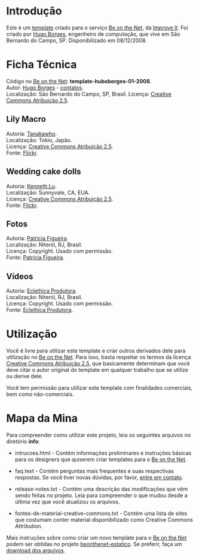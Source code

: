 # Introdução

Este é um [template][0] criado para o serviço [Be on the Net][], da [Improve It][]. Foi criado por [Hugo Borges][1], engenheiro de computação, que vive em São Bernardo do Campo, SP. Disponibilizado em 08/12/2008.

# Ficha Técnica

Código no [Be on the Net][]: **template-huboborges-01-2008**.  
Autor: [Hugo Borges][1] - [contatos][2].  
Localização: São Bernardo do Campo, SP, Brasil.
Licença: [Creative Commons Atribuição 2.5][cc].  

## Lily Macro

Autoria: [Tanakawho][l1].  
Localização: Tokio, Japão.  
Licença: [Creative Commons Atribuição 2.5][cc].  
Fonte: [Flickr][l2].  

## Wedding cake dolls

Autoria: [Kenneth Lu][w1].  
Localização: Sunnyvale, CA, EUA.  
Licença: [Creative Commons Atribuição 2.5][cc].  
Fonte: [Flickr][w2].  

## Fotos

Autoria: [Patricia Figueira][p].  
Localização: Niterói, RJ, Brasil.  
Licença: Copyright. Usado com permissão.  
Fonte: [Patricia Figueira][p].  

## Vídeos

Autoria: [Eclethica Produtora][e].  
Localização: Niterói, RJ, Brasil.  
Licença: Copyright. Usado com permissão.  
Fonte: [Eclethica Produtora][e].

# Utilização

Você é livre para utilizar este template e criar outros derivados dele para utilização no [Be on the Net][]. Para isso, basta respeitar os termos da licença [Creative Commons Atribuição 2.5][cc], que basicamente determinam que você deve citar o autor original do template em qualquer trabalho que se utilize ou derive dele. 

Você tem permissão para utilizar este template com finalidades comerciais, bem como não-comerciais. 

# Mapa da Mina

Para compreender como utilizar este projeto, leia os seguintes arquivos no diretório **info**:

* intrucoes.html - Contém informações preliminares e instruções básicas para os designers que quiserem criar templates para o [Be on the Net][10].

* faq.text - Contém perguntas mais frequentes e suas respectivas respostas. Se você tiver novas dúvidas, por favor, [entre em contato][20].

* release-notes.txt - Contém uma descrição das modificações que vêm sendo feitas no projeto. Leia para compreender o que mudou desde a última vez que você atualizou os arquivos.

* fontes-de-material-creative-commons.txt - Contém uma lista de sites que costumam conter material disponibilizado como Creative Commons Attribution. 

Mais instruções sobre como criar um novo template para o [Be on the Net][] podem ser obtidas no projeto [beonthenet-estatico][be]. Se preferir, faça um [download dos arquivos][d].

[Be on the Net]: http://beonthe.net "Be on the Net"
[Improve It]: http://improveit.com.br "Improve It"
[cc]: http://creativecommons.org/licenses/by/2.5/br/ "Creative Commons Atribuição 2.5"
[p]:  http://www.patriciafigueira.com.br "Patricia Figueira"
[e]:  http://www.eclethicaprodutora.com.br "Eclethica Produtora"
[be]: http://github.com/viniciusteles/beonthenet-estatico/tree/master
[d]: http://github.com/viniciusteles/beonthenet-estatico/zipball/master

[0]: http://beonthe.net/galerias/templates/galeria/72157610766825605/1
[1]: http://www.agaelebe.com.br/
[2]: http://www.agaelebe.com.br/sobre


[l1]: http://www.flickr.com/photos/28481088@N00/
[l2]: http://www.flickr.com/photos/28481088@N00/2180664174/

[w1]: http://flickr.com/photos/toasty/
[w2]: http://flickr.com/photos/toasty/915288758/

[10]:    http://beonthe.net
[20]:    http://www.improveit.com.br/br/contato
[30]:    http://www.improveit.com.br